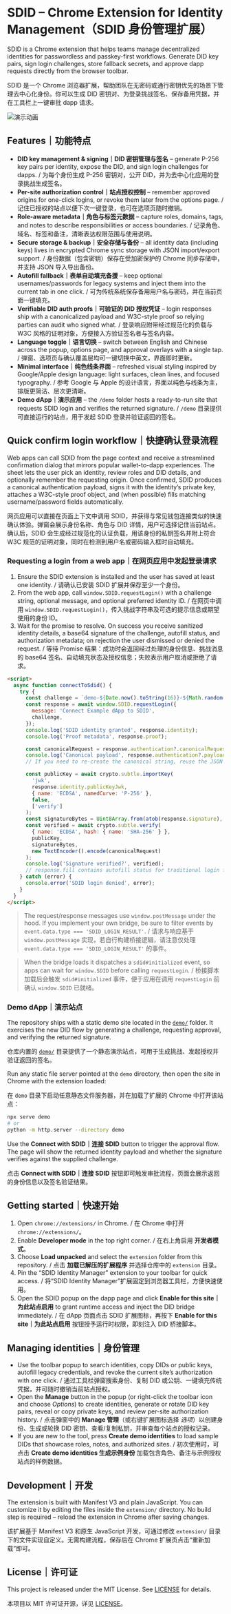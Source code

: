 # SDID – Chrome Extension for Identity Management（SDID 身份管理扩展）

SDID is a Chrome extension that helps teams manage decentralized identities for passwordless and passkey-first workflows. Generate DID key pairs, sign login challenges, store fallback secrets, and approve dapp requests directly from the browser toolbar.

SDID 是一个 Chrome 浏览器扩展，帮助团队在无密码或通行密钥优先的场景下管理去中心化身份。你可以生成 DID 密钥对、为登录挑战签名、保存备用凭据，并在工具栏上一键审批 dapp 请求。

![演示动画](images/demo.gif)

## Features｜功能特点

- **DID key management & signing｜DID 密钥管理与签名** – generate P-256 key pairs per identity, expose the DID, and sign login challenges for dapps. / 为每个身份生成 P-256 密钥对，公开 DID，并为去中心化应用的登录挑战生成签名。
- **Per-site authorization control｜站点授权控制** – remember approved origins for one-click logins, or revoke them later from the options page. / 记住已授权的站点以便下次一键登录，也可在选项页随时撤销。
- **Role-aware metadata｜角色与标签元数据** – capture roles, domains, tags, and notes to describe responsibilities or access boundaries. / 记录角色、域名、标签和备注，清晰表达权限范围与使用说明。
- **Secure storage & backup｜安全存储与备份** – all identity data (including keys) lives in encrypted Chrome sync storage with JSON import/export support. / 身份数据（包含密钥）保存在受加密保护的 Chrome 同步存储中，并支持 JSON 导入导出备份。
- **Autofill fallback｜表单自动填充备援** – keep optional usernames/passwords for legacy systems and inject them into the current tab in one click. / 可为传统系统保存备用用户名与密码，并在当前页面一键填充。
- **Verifiable DID auth proofs｜可验证的 DID 授权凭证** – login responses ship with a canonicalized payload and W3C-style proof so relying parties can audit who signed what. / 登录响应附带经过规范化的负载与 W3C 风格的证明对象，方便接入方验证签名者与签名内容。
- **Language toggle｜语言切换** – switch between English and Chinese across the popup, options page, and approval overlays with a single tap. / 弹窗、选项页与确认覆盖层均可一键切换中英文，界面即时更新。
- **Minimal interface｜纯色线条界面** – refreshed visual styling inspired by Google/Apple design language: light surfaces, clean lines, and focused typography. / 参考 Google 与 Apple 的设计语言，界面以纯色与线条为主，排版更简洁、层次更清晰。
- **Demo dApp｜演示应用** – the `/demo` folder hosts a ready-to-run site that requests SDID login and verifies the returned signature. / `/demo` 目录提供可直接运行的站点，用于发起 SDID 登录并验证返回的签名。

## Quick confirm login workflow｜快捷确认登录流程

Web apps can call SDID from the page context and receive a streamlined confirmation dialog that mirrors popular wallet-to-dapp experiences. The sheet lets the user pick an identity, review roles and DID details, and optionally remember the requesting origin. Once confirmed, SDID produces a canonical authentication payload, signs it with the identity’s private key, attaches a W3C-style proof object, and (when possible) fills matching username/password fields automatically.

网页应用可以直接在页面上下文中调用 SDID，并获得与常见钱包连接类似的快速确认体验。弹窗会展示身份名称、角色与 DID 详情，用户可选择记住当前站点。确认后，SDID 会生成经过规范化的认证负载，用该身份的私钥签名并附上符合 W3C 规范的证明对象，同时在检测到用户名或密码输入框时自动填充。

### Requesting a login from a web app｜在网页应用中发起登录请求

1. Ensure the SDID extension is installed and the user has saved at least one identity. / 请确认已安装 SDID 扩展并保存至少一个身份。
2. From the web app, call `window.SDID.requestLogin()` with a challenge string, optional message, and optional preferred identity ID. / 在网页中调用 `window.SDID.requestLogin()`，传入挑战字符串及可选的提示信息或期望使用的身份 ID。
3. Wait for the promise to resolve. On success you receive sanitized identity details, a base64 signature of the challenge, autofill status, and authorization metadata; on rejection the user dismissed or denied the request. / 等待 Promise 结果：成功时会返回经过处理的身份信息、挑战消息的 base64 签名、自动填充状态及授权信息；失败表示用户取消或拒绝了请求。

```html
<script>
  async function connectToSdid() {
    try {
      const challenge = `demo-${Date.now().toString(16)}-${Math.random().toString(16).slice(2)}`;
      const response = await window.SDID.requestLogin({
        message: 'Connect Example dApp to SDID',
        challenge,
      });
      console.log('SDID identity granted', response.identity);
      console.log('Proof metadata', response.proof);

      const canonicalRequest = response.authentication?.canonicalRequest || response.challenge;
      console.log('Canonical payload', response.authentication?.payload);
      // If you need to re-create the canonical string, reuse the JSON canonicalization logic from the extension.

      const publicKey = await crypto.subtle.importKey(
        'jwk',
        response.identity.publicKeyJwk,
        { name: 'ECDSA', namedCurve: 'P-256' },
        false,
        ['verify']
      );
      const signatureBytes = Uint8Array.from(atob(response.signature), (char) => char.charCodeAt(0));
      const verified = await crypto.subtle.verify(
        { name: 'ECDSA', hash: { name: 'SHA-256' } },
        publicKey,
        signatureBytes,
        new TextEncoder().encode(canonicalRequest)
      );
      console.log('Signature verified?', verified);
      // response.fill contains autofill status for traditional login forms
    } catch (error) {
      console.error('SDID login denied', error);
    }
  }
</script>
```

> The request/response messages use `window.postMessage` under the hood. If you implement your own bridge, be sure to filter events by `event.data.type === 'SDID_LOGIN_RESULT'`. / 请求与响应基于 `window.postMessage` 实现，若自行构建桥接逻辑，请注意仅处理 `event.data.type === 'SDID_LOGIN_RESULT'` 的事件。

> When the bridge loads it dispatches a `sdid#initialized` event, so apps can wait for `window.SDID` before calling `requestLogin`. / 桥接脚本加载后会触发 `sdid#initialized` 事件，便于应用在调用 `requestLogin` 前确认 `window.SDID` 已就绪。

### Demo dApp｜演示站点

The repository ships with a static demo site located in the [`demo/`](demo) folder. It exercises the new DID flow by generating a challenge, requesting approval, and verifying the returned signature.

仓库内置的 [`demo/`](demo) 目录提供了一个静态演示站点，可用于生成挑战、发起授权并验证返回的签名。

Run any static file server pointed at the `demo` directory, then open the site in Chrome with the extension loaded:

在 `demo` 目录下启动任意静态文件服务器，并在加载了扩展的 Chrome 中打开该站点：

```bash
npx serve demo
# or
python -m http.server --directory demo
```

Use the **Connect with SDID｜连接 SDID** button to trigger the approval flow. The page will show the returned identity payload and whether the signature verifies against the supplied challenge.

点击 **Connect with SDID｜连接 SDID** 按钮即可触发审批流程，页面会展示返回的身份信息以及签名验证结果。

## Getting started｜快速开始

1. Open `chrome://extensions/` in Chrome. / 在 Chrome 中打开 `chrome://extensions/`。
2. Enable **Developer mode** in the top right corner. / 在右上角启用 **开发者模式**。
3. Choose **Load unpacked** and select the `extension` folder from this repository. / 点击 **加载已解压的扩展程序** 并选择仓库中的 `extension` 目录。
4. Pin the “SDID Identity Manager” extension to your toolbar for quick access. / 将“SDID Identity Manager”扩展固定到浏览器工具栏，方便快速使用。
5. Open the SDID popup on the dapp page and click **Enable for this site｜为此站点启用** to grant runtime access and inject the DID bridge immediately. / 在 dApp 页面点击 SDID 扩展图标，再按下 **Enable for this site｜为此站点启用** 按钮授予运行时权限，即刻注入 DID 桥接脚本。

## Managing identities｜身份管理

- Use the toolbar popup to search identities, copy DIDs or public keys, autofill legacy credentials, and revoke the current site’s authorization with one click. / 通过工具栏弹窗搜索身份、复制 DID 或公钥、一键填充传统凭据，并可随时撤销当前站点授权。
- Open the **Manage** button in the popup (or right-click the toolbar icon and choose *Options*) to create identities, generate or rotate DID key pairs, reveal or copy private keys, and review per-site authorization history. / 点击弹窗中的 **Manage 管理**（或右键扩展图标选择 *选项*）以创建身份、生成或轮换 DID 密钥、查看/复制私钥，并审查每个站点的授权记录。
- If you are new to the tool, press **Create demo identities** to load sample DIDs that showcase roles, notes, and authorized sites. / 初次使用时，可点击 **Create demo identities 生成示例身份** 加载包含角色、备注与示例授权站点的样例数据。

## Development｜开发

The extension is built with Manifest V3 and plain JavaScript. You can customize it by editing the files inside the `extension/` directory. No build step is required – reload the extension in Chrome after saving changes.

该扩展基于 Manifest V3 和原生 JavaScript 开发，可通过修改 `extension/` 目录下的文件实现自定义。无需构建流程，保存后在 Chrome 扩展页点击“重新加载”即可。

## License｜许可证

This project is released under the MIT License. See [LICENSE](LICENSE) for details.

本项目以 MIT 许可证开源，详见 [LICENSE](LICENSE)。
